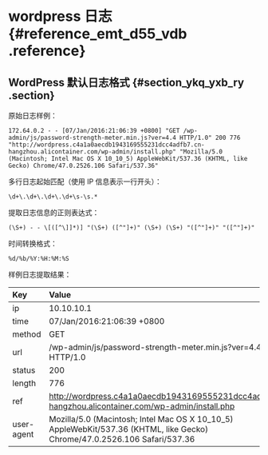 # wordpress 日志 {#reference_emt_d55_vdb .reference}

## WordPress 默认日志格式 {#section_ykq_yxb_ry .section}

原始日志样例：

```
172.64.0.2 - - [07/Jan/2016:21:06:39 +0800] "GET /wp-admin/js/password-strength-meter.min.js?ver=4.4 HTTP/1.0" 200 776 "http://wordpress.c4a1a0aecdb1943169555231dcc4adfb7.cn-hangzhou.alicontainer.com/wp-admin/install.php" "Mozilla/5.0 (Macintosh; Intel Mac OS X 10_10_5) AppleWebKit/537.36 (KHTML, like Gecko) Chrome/47.0.2526.106 Safari/537.36"
```

多行日志起始匹配（使用 IP 信息表示一行开头）：

```
\d+\.\d+\.\d+\.\d+\s-\s.*
```

提取日志信息的正则表达式：

```
(\S+) - - \[([^\]]*)] "(\S+) ([^"]+)" (\S+) (\S+) "([^"]+)" "([^"]+)"
```

时间转换格式：

```
%d/%b/%Y:%H:%M:%S
```

样例日志提取结果：

|Key|Value|
|:--|:----|
|ip|10.10.10.1|
|time|07/Jan/2016:21:06:39 +0800|
|method|GET|
|url|/wp-admin/js/password-strength-meter.min.js?ver=4.4 HTTP/1.0|
|status|200|
|length|776|
|ref|http://wordpress.c4a1a0aecdb1943169555231dcc4adfb7.cn-hangzhou.alicontainer.com/wp-admin/install.php|
|user-agent|Mozilla/5.0 \(Macintosh; Intel Mac OS X 10\_10\_5\) AppleWebKit/537.36 \(KHTML, like Gecko\) Chrome/47.0.2526.106 Safari/537.36|

